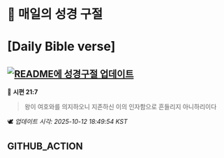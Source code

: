 # 🙏 매일의 성경 구절
# [Daily Bible verse]
## [![README에 성경구절 업데이트](https://github.com/DONGSUKA/first_test/actions/workflows/update-readme-bible.yml/badge.svg)](https://github.com/DONGSUKA/first_test/actions/workflows/update-readme-bible.yml)
<!-- START_BIBLE_VERSE -->
📖 **시편 21:7**
> 왕이 여호와를 의지하오니 지존하신 이의 인자함으로 흔들리지 아니하리이다

🕊️ _업데이트 시각: 2025-10-12 18:49:54 KST_
  <!-- END_BIBLE_VERSE -->
## GITHUB_ACTION

